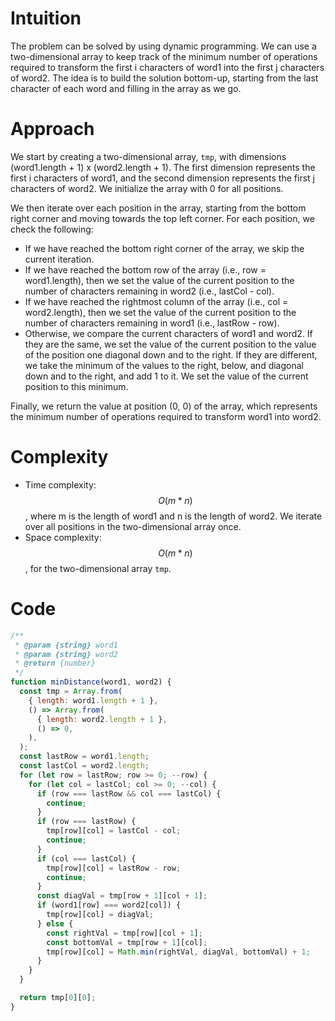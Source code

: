 # Intuition
The problem can be solved by using dynamic programming. We can use a two-dimensional array to keep track of the minimum number of operations required to transform the first i characters of word1 into the first j characters of word2. The idea is to build the solution bottom-up, starting from the last character of each word and filling in the array as we go.

# Approach
We start by creating a two-dimensional array, `tmp`, with dimensions (word1.length + 1) x (word2.length + 1). The first dimension represents the first i characters of word1, and the second dimension represents the first j characters of word2. We initialize the array with 0 for all positions.

We then iterate over each position in the array, starting from the bottom right corner and moving towards the top left corner. For each position, we check the following:

*   If we have reached the bottom right corner of the array, we skip the current iteration.
*   If we have reached the bottom row of the array (i.e., row = word1.length), then we set the value of the current position to the number of characters remaining in word2 (i.e., lastCol - col).
*   If we have reached the rightmost column of the array (i.e., col = word2.length), then we set the value of the current position to the number of characters remaining in word1 (i.e., lastRow - row).
*   Otherwise, we compare the current characters of word1 and word2. If they are the same, we set the value of the current position to the value of the position one diagonal down and to the right. If they are different, we take the minimum of the values to the right, below, and diagonal down and to the right, and add 1 to it. We set the value of the current position to this minimum.

Finally, we return the value at position (0, 0) of the array, which represents the minimum number of operations required to transform word1 into word2.

# Complexity
- Time complexity: $$O(m*n)$$, where m is the length of word1 and n is the length of word2. We iterate over all positions in the two-dimensional array once.
- Space complexity: $$O(m*n)$$, for the two-dimensional array `tmp`.

# Code
```js
/**
 * @param {string} word1
 * @param {string} word2
 * @return {number}
 */
function minDistance(word1, word2) {
  const tmp = Array.from(
    { length: word1.length + 1 },
    () => Array.from(
      { length: word2.length + 1 },
      () => 0,
    ),
  );
  const lastRow = word1.length;
  const lastCol = word2.length;
  for (let row = lastRow; row >= 0; --row) {
    for (let col = lastCol; col >= 0; --col) {
      if (row === lastRow && col === lastCol) {
        continue;
      }
      if (row === lastRow) {
        tmp[row][col] = lastCol - col;
        continue;
      }
      if (col === lastCol) {
        tmp[row][col] = lastRow - row;
        continue;
      }
      const diagVal = tmp[row + 1][col + 1];
      if (word1[row] === word2[col]) {
        tmp[row][col] = diagVal;
      } else {
        const rightVal = tmp[row][col + 1];
        const bottomVal = tmp[row + 1][col];
        tmp[row][col] = Math.min(rightVal, diagVal, bottomVal) + 1;
      }
    }
  }

  return tmp[0][0];
}
```